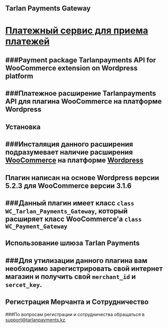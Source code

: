 **Tarlan Payments Gateway**
---
[Платежный сервис для приема платежей](https://tarlanpayments.kz)
=====================
###Payment package Tarlanpayments API for WooCommerce extension on Wordpress platform
---
###Платежное расширение Tarlanpayments API для плагина WooCommerce на платформе Wordpress
---
Установка
-----------------------------------
###Инсталяция данного расширения подразумевает наличие расширения **[WooCommerce](https://wordpress.org/plugins/download-now-for-woocommerce/)** на платформе **[Wordpress](https://wordpress.org/download/)**
---
 Плагин написан на основе **Wordpress версии 5.2.3** для **WooCommerce версии 3.1.6**
 -----------------------------------
 ###Данный плагин имеет класс `class WC_Tarlan_Payments_Gateway`, который расширяет класс **WooCommerce'а** `class WC_Payment_Gateway`
 ---
 Использование шлюза Tarlan Payments
 -----------------------------------
 ###Для утилизации данного плагина вам необходимо зарегистрировать свой интернет магазин и получить свой `merchant_id` и `sercet_key`.
 ---
 Регистрация Мерчанта и Сотрудничество
 -----------------------------------
 ###По вопросам регистрации и сотрудничества обращаться в [support@tarlanpayments.kz](mailto:support@tarlanpayments.kz).
 
